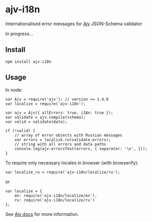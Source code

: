 # ajv-i18n
Internationalised error messages for [Ajv](https://github.com/epoberezkin/ajv) JSON-Schema validator

In progress...

## Install

```
npm install ajv-i18n
```

## Usage

In node:

```
var Ajv = require('ajv'); // version >= 1.4.0
var localize = require('ajv-i18n');

var ajv = Ajv({ allErrors: true, i18n: true });
var validate = ajv.compile(schema);
var valid = validate(data);

if (!valid) {
    // array of error objects with Russian messages
    var errors = localize.ru(validate.errors);
    // string with all errors and data paths
    console.log(ajv.errorsText(errors, { separator: '\n', })); 
}
```

To require only necessary locales in browser (with browserify):

```
var localize_ru = require('ajv-i18n/localize/ru');
```

or

```
var localize = {
    en: require('ajv-i18n/localize/en'),
    ru: require('ajv-i18n/localize/ru')
};
```

See [Ajv docs](https://github.com/epoberezkin/ajv) for more information.
